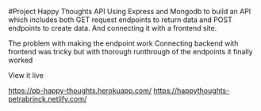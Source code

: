 #Project Happy Thoughts API
Using Express and Mongodb to build an API which includes both GET request endpoints to return data and POST endpoints to create data. And connecting it with a frontend site.

The problem with making the endpoint work
Connecting backend with frontend was tricky but with thorough runthrough of the endpoints it finally worked

View it live

https://pb-happy-thoughts.herokuapp.com/
https://happythoughts-petrabrinck.netlify.com/
